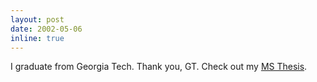 ```yaml
---
layout: post
date: 2002-05-06
inline: true
---
```


I graduate from Georgia Tech. Thank you, GT. Check out my [MS Thesis](https://chrisyrniu.github.io/assets/pdf/MS_Thesis_Yaru_Niu.pdf).
